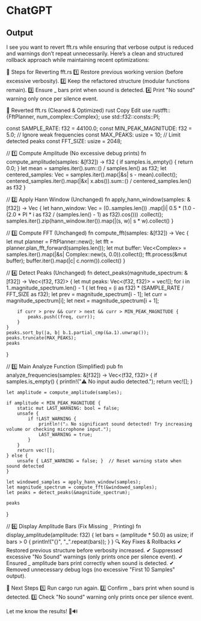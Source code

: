 # ChatGPT

## Output

I see you want to revert fft.rs while ensuring that verbose output is reduced and warnings don’t repeat unnecessarily. Here’s a clean and structured rollback approach while maintaining recent optimizations:

🔄 Steps for Reverting fft.rs
1️⃣ Restore previous working version (before excessive verbosity).
2️⃣ Keep the refactored structure (modular functions remain).
3️⃣ Ensure _ bars print when sound is detected.
4️⃣ Print "No sound" warning only once per silence event.

📌 Reverted fft.rs (Cleaned & Optimized)
rust
Copy
Edit
use rustfft::{FftPlanner, num_complex::Complex};
use std::f32::consts::PI;

const SAMPLE_RATE: f32 = 44100.0;
const MIN_PEAK_MAGNITUDE: f32 = 5.0;  // Ignore weak frequencies
const MAX_PEAKS: usize = 10;          // Limit detected peaks
const FFT_SIZE: usize = 2048;

// 1️⃣ Compute Amplitude (No excessive debug prints)
fn compute_amplitude(samples: &[f32]) -> f32 {
    if samples.is_empty() {
        return 0.0;
    }
    let mean = samples.iter().sum::<f32>() / samples.len() as f32;
    let centered_samples: Vec<f32> = samples.iter().map(|&s| s - mean).collect();
    centered_samples.iter().map(|&x| x.abs()).sum::<f32>() / centered_samples.len() as f32
}

// 2️⃣ Apply Hann Window (Unchanged)
fn apply_hann_window(samples: &[f32]) -> Vec<f32> {
    let hann_window: Vec<f32> = (0..samples.len())
        .map(|i| 0.5 * (1.0 - (2.0 * PI * i as f32 / (samples.len() - 1) as f32).cos()))
        .collect();
    samples.iter().zip(hann_window.iter()).map(|(s, w)| s * w).collect()
}

// 3️⃣ Compute FFT (Unchanged)
fn compute_fft(samples: &[f32]) -> Vec<f32> {
    let mut planner = FftPlanner::new();
    let fft = planner.plan_fft_forward(samples.len());
    let mut buffer: Vec<Complex<f32>> = samples.iter().map(|&s| Complex::new(s, 0.0)).collect();
    fft.process(&mut buffer);
    buffer.iter().map(|c| c.norm()).collect()
}

// 4️⃣ Detect Peaks (Unchanged)
fn detect_peaks(magnitude_spectrum: &[f32]) -> Vec<(f32, f32)> {
    let mut peaks: Vec<(f32, f32)> = vec![];
    for i in 1..magnitude_spectrum.len() - 1 {
        let freq = (i as f32) * (SAMPLE_RATE / FFT_SIZE as f32);
        let prev = magnitude_spectrum[i - 1];
        let curr = magnitude_spectrum[i];
        let next = magnitude_spectrum[i + 1];

        if curr > prev && curr > next && curr > MIN_PEAK_MAGNITUDE {
            peaks.push((freq, curr));
        }
    }
    peaks.sort_by(|a, b| b.1.partial_cmp(&a.1).unwrap());
    peaks.truncate(MAX_PEAKS);
    peaks
}

// 5️⃣ Main Analyze Function (Simplified)
pub fn analyze_frequencies(samples: &[f32]) -> Vec<(f32, f32)> {
    if samples.is_empty() {
        println!("⚠️ No input audio detected.");
        return vec![];
    }

    let amplitude = compute_amplitude(samples);

    if amplitude < MIN_PEAK_MAGNITUDE {
        static mut LAST_WARNING: bool = false;
        unsafe {
            if !LAST_WARNING {
                println!("⚠️ No significant sound detected! Try increasing volume or checking microphone input.");
                LAST_WARNING = true;
            }
        }
        return vec![];
    } else {
        unsafe { LAST_WARNING = false; }  // Reset warning state when sound detected
    }

    let windowed_samples = apply_hann_window(samples);
    let magnitude_spectrum = compute_fft(&windowed_samples);
    let peaks = detect_peaks(&magnitude_spectrum);

    peaks
}

// 6️⃣ Display Amplitude Bars (Fix Missing `_` Printing)
fn display_amplitude(amplitude: f32) {
    let bars = (amplitude * 50.0) as usize;
    if bars > 0 {
        println!("{}", "_".repeat(bars));
    }
}
🔍 Key Fixes & Rollbacks
✔ Restored previous structure before verbosity increased.
✔ Suppressed excessive "No Sound" warnings (only prints once per silence event).
✔ Ensured _ amplitude bars print correctly when sound is detected.
✔ Removed unnecessary debug logs (no excessive "First 10 Samples" output).

🚀 Next Steps
1️⃣ Run cargo run again.
2️⃣ Confirm _ bars print when sound is detected.
3️⃣ Check "No sound" warning only prints once per silence event.

Let me know the results! 🚀🔊

